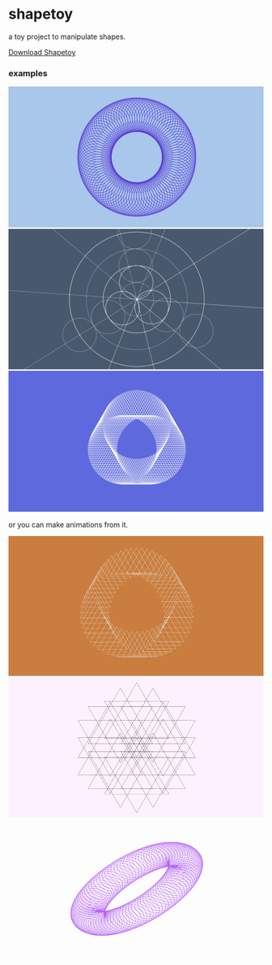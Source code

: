 # shapetoy
a toy project to manipulate shapes.

[Download Shapetoy](https://github.com/INCHMAN1900/shapetoy/releases/tag/1.0)

### examples

![screenshot1](https://github.com/INCHMAN1900/shapetoy/blob/main/shapebox-screenshot-ab28708b-3a39-4a0a-b40f-dccb860b11c2.png)
![screenshot2](https://github.com/INCHMAN1900/shapetoy/blob/main/shapebox-screenshot-e4d4b82a-136a-4a4e-a02f-39270d6abccf.png)
![screenshot3](https://github.com/INCHMAN1900/shapetoy/blob/main/shapebox-screenshot-faba0fbe-d4e3-4ee3-9045-80f122bbd758.png)

or you can make animations from it.

![animation1](https://github.com/INCHMAN1900/shapetoy/blob/main/triangle-animation.gif)
![animation2](https://github.com/INCHMAN1900/shapetoy/blob/main/hexagram-animation.gif)
![animation3](https://github.com/INCHMAN1900/shapetoy/blob/main/circle-animation.gif)

